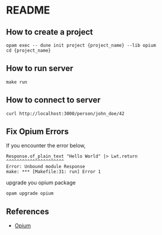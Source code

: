 # README

## How to create a project

```shell
opam exec -- dune init project {project_name} --lib opium
cd {project_name}
```

## How to run server

```shell
make run
```

## How to connect to server

```shell
curl http://localhost:3000/person/john_doe/42
```

## Fix Opium Errors

If you encounter the error below,

```shell
Response.of_plain_text "Hello World" |> Lwt.return
^^^^^^^^^^^^^^^^^^^^^^
Error: Unbound module Response
make: *** [Makefile:31: run] Error 1
```

upgrade you opium package

```shell
opam upgrade opium
```

## References

- [Opium](https://github.com/rgrinberg/opium/tree/master?tab=readme-ov-file)